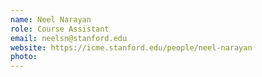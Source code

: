 ```yaml
---
name: Neel Narayan
role: Course Assistant
email: neelsn@stanford.edu
website: https://icme.stanford.edu/people/neel-narayan
photo: 
---
```


<!--
I like teaching Reinforcement Learning!
-->
